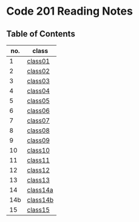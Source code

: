 # Code 201 Reading Notes

## Table of Contents
| no. | class  |   
|---|---|
| 1|[class01](https://salahtaha97.github.io/reading-notes/class-01)   |   
| 2  | [class02](https://salahtaha97.github.io/reading-notes/class-02)  |   
|3   |  [class03](https://salahtaha97.github.io/reading-notes/class-03) |
|4   |  [class04](https://salahtaha97.github.io/reading-notes/class-04) |
| 5  |[class05](https://salahtaha97.github.io/reading-notes/class-05)   |   
| 6  | [class06](https://salahtaha97.github.io/reading-notes/class-06)  |   
|7  |  [class07](https://salahtaha97.github.io/reading-notes/class-07) |
|8  |  [class08](salahtaha97.github.io/reading-notes/class-08) |
| 9  |[class09](salahtaha97.github.io/reading-notes/class9)   |   
| 10  | [class10](salahtaha97.github.io/reading-notes/class10)  |   
|11  |  [class11](salahtaha97.github.io/reading-notes/class11) |
|12  |  [class12](salahtaha97.github.io/reading-notes/class12) |
| 13  |[class13](salahtaha97.github.io/reading-notes/class13)   |   
| 14  | [class14a](salahtaha97.github.io/reading-notes/class14a)  | 
| 14b|[class14b](salahtaha97.github.io/reading-notes/class14b)  |   
|15  |  [class15]() |




